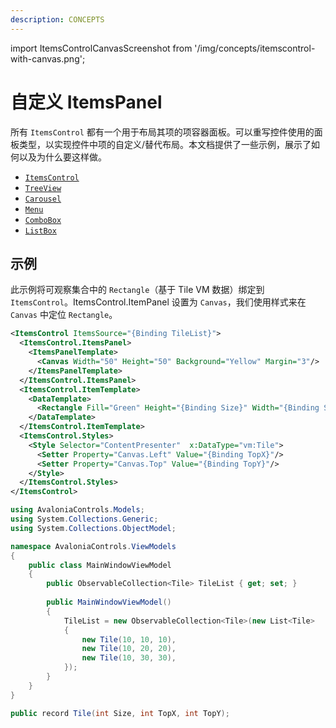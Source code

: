 ```yaml
---
description: CONCEPTS
---
```


import ItemsControlCanvasScreenshot from '/img/concepts/itemscontrol-with-canvas.png';

# 自定义 ItemsPanel

所有 `ItemsControl` 都有一个用于布局其项的项容器面板。可以重写控件使用的面板类型，以实现控件中项的自定义/替代布局。本文档提供了一些示例，展示了如何以及为什么要这样做。

- [`ItemsControl`](./../reference/controls/itemscontrol)
- [`TreeView`](./../reference/controls/detailed-reference/treeview-1)
- [`Carousel`](./../reference/controls/carousel)
- [`Menu`](./../reference/controls/menu)
- [`ComboBox`](./../reference/controls/combobox)
- [`ListBox`](./../reference/controls/listbox) 

## 示例
此示例将可观察集合中的 `Rectangle`（基于 Tile VM 数据）绑定到 `ItemsControl`。ItemsControl.ItemPanel 设置为 `Canvas`，我们使用样式来在 `Canvas` 中定位 `Rectangle`。

```xml
<ItemsControl ItemsSource="{Binding TileList}">
  <ItemsControl.ItemsPanel>
    <ItemsPanelTemplate>
      <Canvas Width="50" Height="50" Background="Yellow" Margin="3"/>
    </ItemsPanelTemplate>
  </ItemsControl.ItemsPanel>
  <ItemsControl.ItemTemplate>
    <DataTemplate>
      <Rectangle Fill="Green" Height="{Binding Size}" Width="{Binding Size}"/>
    </DataTemplate>
  </ItemsControl.ItemTemplate>
  <ItemsControl.Styles>
    <Style Selector="ContentPresenter"  x:DataType="vm:Tile">
      <Setter Property="Canvas.Left" Value="{Binding TopX}"/>
      <Setter Property="Canvas.Top" Value="{Binding TopY}"/>
    </Style>
  </ItemsControl.Styles>
</ItemsControl>
```

```csharp title='C# 视图模型'
using AvaloniaControls.Models;
using System.Collections.Generic;
using System.Collections.ObjectModel;

namespace AvaloniaControls.ViewModels
{
    public class MainWindowViewModel
    {
        public ObservableCollection<Tile> TileList { get; set; }
        
        public MainWindowViewModel()
        {
            TileList = new ObservableCollection<Tile>(new List<Tile>
            {
                new Tile(10, 10, 10),
                new Tile(10, 20, 20),
                new Tile(10, 30, 30),
            });    
        }
    }
}
```

```csharp title='C# 项类'
public record Tile(int Size, int TopX, int TopY);
```

<img src={ItemsControlCanvasScreenshot} alt="" />
